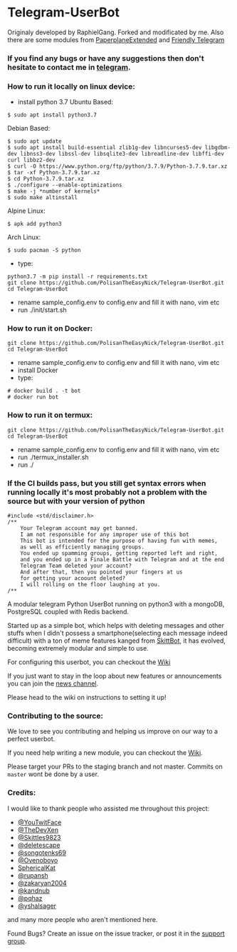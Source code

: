 # Telegram-UserBot

Originaly developed by RaphielGang. Forked and modificated by me. Also there are some modules from [PaperplaneExtended](https://github.com/AvinashReddy3108/PaperplaneExtended) and [Friendly Telegram](https://gitlab.com/friendly-telegram)


### If you find any bugs or have any suggestions then don't hesitate to contact me in [telegram](https://t.me/Polisan_The_Easy_Nick).

### How to run it locally on linux device:
- install python 3.7
Ubuntu Based:
```
$ sudo apt install python3.7
```
Debian Based:
```
$ sudo apt update
$ sudo apt install build-essential zlib1g-dev libncurses5-dev libgdbm-dev libnss3-dev libssl-dev libsqlite3-dev libreadline-dev libffi-dev curl libbz2-dev
$ curl -O https://www.python.org/ftp/python/3.7.9/Python-3.7.9.tar.xz
$ tar -xf Python-3.7.9.tar.xz
$ cd Python-3.7.9.tar.xz
$ ./configure --enable-optimizations
$ make -j *number of kernels*
$ sudo make altinstall
```
Alpine Linux:
```
$ apk add python3
```
Arch Linux:
```
$ sudo pacman -S python
```

- type: 
```
python3.7 -m pip install -r requirements.txt
git clone https://github.com/PolisanTheEasyNick/Telegram-UserBot.git
cd Telegram-UserBot
```
- rename sample_config.env to config.env and fill it with nano, vim etc
- run ./init/start.sh

### How to run it on Docker:
```
git clone https://github.com/PolisanTheEasyNick/Telegram-UserBot.git
cd Telegram-UserBot
```
- rename sample_config.env to config.env and fill it with nano, vim etc
- install Docker
- type:
```
# docker build . -t bot 
# docker run bot
```
### How to run it on termux:
```
git clone https://github.com/PolisanTheEasyNick/Telegram-UserBot.git
cd Telegram-UserBot
```
- rename sample_config.env to config.env and fill it with nano, vim etc
- run ./termux_installer.sh
- run ./
### If the CI builds pass, but you still get syntax errors when running locally it's most probably not a problem with the source but with your version of python


```
#include <std/disclaimer.h>
/**
    Your Telegram account may get banned.
    I am not responsible for any improper use of this bot
    This bot is intended for the purpose of having fun with memes,
    as well as efficiently managing groups.
    You ended up spamming groups, getting reported left and right,
    and you ended up in a Finale Battle with Telegram and at the end
    Telegram Team deleted your account?
    And after that, then you pointed your fingers at us
    for getting your acoount deleted?
    I will rolling on the floor laughing at you.
/**
```

A modular telegram Python UserBot running on python3 with a mongoDB, PostgreSQL coupled with Redis backend.

Started up as a simple bot, which helps with deleting messages and other stuffs when I didn't possess a smartphone(selecting each message indeed difficult) with a ton of meme features kanged from [SkittBot](https://github.com/skittles9823/SkittBot), it has evolved, becoming extremely modular and simple to use.

For configuring this userbot, you can checkout the [Wiki](https://wiki.raphielgang.org)

If you just want to stay in the loop about new features or
announcements you can join the [news channel](https://t.me/maestro_userbot_channel).



Please head to the wiki on instructions to setting it up!


### Contributing to the source:

We love to see you contributing and helping us improve on our way to a perfect userbot.

If you need help writing a new module, you can checkout the [Wiki](https://wiki.raphielgang.org).

Please target your PRs to the staging branch and not master. Commits on `master` wont be done by a user.


### Credits:

I would like to thank people who assisted me throughout this project:

* [@YouTwitFace](https://github.com/YouTwitFace)
* [@TheDevXen](https://github.com/TheDevXen)
* [@Skittles9823](https://github.com/Skittles9823)
* [@deletescape](https://github.com/deletescape)
* [@songotenks69](https://github.com/songotenks69)
* [@Ovenoboyo](https://github.com/Ovenoboyo)
* [SphericalKat](https://github.com/ATechnoHazard)
* [@rupansh](https://github.com/rupansh)
* [@zakaryan2004](https://github.com/zakaryan2004)
* [@kandnub](https://github.com/kandnub)
* [@pqhaz](https://github.com/pqhaz)
* [@yshalsager](https://github.com/yshalsager)

and many more people who aren't mentioned here.

Found Bugs? Create an issue on the issue tracker, or post it in the [support group](https://t.me/userbot_support).
